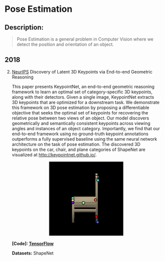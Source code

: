 # Pose Estimation
## Description: 

> Pose Estimation is a general problem in Computer Vision where we detect the position and orientation of an object.



## 2018

2. [ NeurIPS](https://arxiv.org/pdf/1807.03146v2.pdf)  Discovery of Latent 3D Keypoints via End-to-end Geometric Reasoning

   This paper presents KeypointNet, an end-to-end geometric reasoning framework to learn an optimal set of category-specific 3D keypoints, along with their detectors. Given a single image, KeypointNet extracts 3D keypoints that are optimized for a downstream task. We demonstrate this framework on 3D pose estimation by proposing a differentiable objective that seeks the optimal set of keypoints for recovering the relative pose between two views of an object. Our model discovers geometrically and semantically consistent keypoints across viewing angles and instances of an object category. Importantly, we find that our end-to-end framework using no ground-truth keypoint annotations outperforms a fully supervised baseline using the same neural network architecture on the task of pose estimation. The discovered 3D keypoints on the car, chair, and plane categories of ShapeNet are visualized at http://keypointnet.github.io/. 

   <p align="center"><img width="50%" src="https://github.com/Yansz/3D-Computer-Vision-Research/blob/master/images/chair_spin.gif" /></p>

   **[Code]:  [TensorFlow](https://github.com/tensorflow/models/tree/master/research/keypointnet)** 

   **Datasets:** ShapeNet


